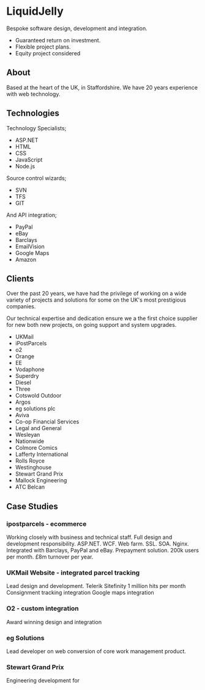 # LiquidJelly

Bespoke software design, development and integration.
- Guaranteed return on investment.
- Flexible project plans.
- Equity project considered

## About

Based at the heart of the UK, in Staffordshire. We have 20 years experience with web technology.

## Technologies

Technology Specialists;
- ASP.NET
- HTML
- CSS
- JavaScript
- Node.js

Source control wizards;
- SVN
- TFS
- GIT

And API integration;
- PayPal
- eBay
- Barclays
- EmailVision
- Google Maps
- Amazon

## Clients

Over the past 20 years, we have had the privilege of working on a wide variety of projects and solutions for some on the UK's most prestigious companies.

Our technical expertise and dedication ensure we a the first choice supplier for new both new projects, on going support and system upgrades.

- UKMail
- iPostParcels
- o2
- Orange
- EE
- Vodaphone
- Superdry
- Diesel
- Three
- Cotswold Outdoor
- Argos
- eg solutions plc
- Aviva
- Co-op Financial Services
- Legal and General
- Wesleyan
- Nationwide
- Colmore Comics
- Lafferty International
- Rolls Royce
- Westinghouse
- Stewart Grand Prix
- Mallock Engineering
- ATC Belcan

## Case Studies

### ipostparcels - ecommerce

Working closely with business and technical staff.
Full design and development responsibility.
ASP.NET. WCF. Web farm. SSL. SOA. Nginx.
Integrated with Barclays, PayPal and eBay.
Prepayment solution.
200k users per month. £8m turnover per year.

### UKMail Website - integrated parcel tracking

Lead design and development.
Telerik Sitefinity
1 million hits per month
Consignment tracking integration
Google maps integration

### O2 - custom integration

Award winning design and integration

### eg Solutions

Lead developer on web conversion of core work management product.

### Stewart Grand Prix

Engineering development for
